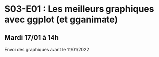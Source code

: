 # S03-E01 : Les meilleurs graphiques avec ggplot (et gganimate)

## Mardi 17/01 à 14h

Envoi des graphiques avant le 11/01/2022 